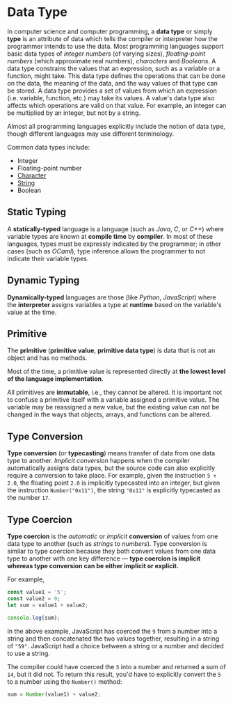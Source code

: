 # Data Type

In computer science and computer programming, a **data type** or simply **type** is an
attribute of data which tells the compiler or interpreter how the programmer intends
to use the data. Most programming languages support basic data types of *integer numbers*
(of varying sizes), *floating-point numbers* (which approximate real numbers), *characters* and *Booleans*.
A data type constrains the values that an expression, such as a variable
or a function, might take. This data type defines the operations that can be done on the data,
the meaning of the data, and the way values of that type can be stored. A data type provides a
set of values from which an expression (i.e. variable, function, etc.) may take its values.
A value's data type also affects which operations are valid on that value.
For example, an integer can be multiplied by an integer, but not by a string.

Almost all programming languages explicitly include the notion of data type,
though different languages may use different terminology.

Common data types include:

- Integer
- Floating-point number
- [Character](char)
- [String](str)
- Boolean

## Static Typing

A **statically-typed** language is a language (such as *Java*, *C*, or *C++*) where variable
types are known at **compile time** by **compiler**.
In most of these languages, types must be
expressly indicated by the programmer; in other cases (such as *OCaml*),
type inference allows the programmer to not indicate their variable types.

## Dynamic Typing

**Dynamically-typed** languages
are those (like *Python*, *JavaScript*) where the **interpreter** assigns variables
a type at **runtime** based on the variable's value at the time.

## Primitive

The **primitive** (**primitive value**, **primitive data type**) is data that is
not an object and has no methods.

Most of the time, a primitive value is represented directly at **the lowest level of the language implementation**.

All primitives are **immutable**, i.e., they cannot be altered. It is important not to
confuse a primitive itself with a variable assigned a primitive value. The variable may
be reassigned a new value, but the existing value can not be changed in the ways that
objects, arrays, and functions can be altered.

## Type Conversion

**Type conversion** (or **typecasting**) means transfer of data from one data type to another.
*Implicit conversion* happens when the compiler automatically assigns data types,
but the source code can also explicitly require a conversion to take place.
For example, given the instruction `5 + 2.0`,
the floating point `2.0` is implicitly typecasted into an integer, but given the instruction
`Number("0x11")`,
the string `"0x11"` is explicitly typecasted as the number `17`.

## Type Coercion

**Type coercion** is the *automatic* or *implicit* **conversion** of values from one data type to another
(such as *strings* to *numbers*). Type conversion is similar to type coercion because they both
convert values from one data type to another with one key difference —
**type coercion is implicit whereas type conversion can be either implicit or explicit.**

For example,

```javascript
const value1 = '5';
const value2 = 9;
let sum = value1 + value2;

console.log(sum);
```

In the above example, JavaScript has coerced the `9` from a number into a string and then concatenated
the two values together, resulting in a string of `"59"`. JavaScript had a choice between a string or
a number and decided to use a string.

The compiler could have coerced the `5` into a number and returned a sum of `14`, but it did not.
To return this result, you'd have to explicitly convert the `5` to a number using the `Number()` method:

```javascript
sum = Number(value1) + value2;
```
